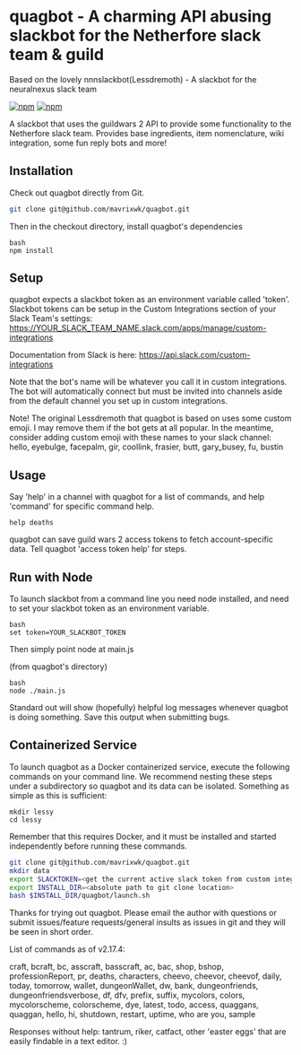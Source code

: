 # quagbot - A charming API abusing slackbot for the Netherfore slack team & guild

Based on the lovely nnnslackbot(Lessdremoth) - A slackbot for the neuralnexus slack team

[![npm](https://img.shields.io/npm/v/quagbot.svg)](https://www.npmjs.com/package/quagbot)
[![npm](https://img.shields.io/npm/l/quagbot.svg)](https://spdx.org/licenses/MIT)

A slackbot that uses the guildwars 2 API to provide some functionality to the Netherfore slack team. Provides base ingredients, item nomenclature, wiki integration, some fun reply bots and more!

## Installation

Check out quagbot directly from Git.

```bash
git clone git@github.com/mavrixwk/quagbot.git
```

Then in the checkout directory, install quagbot's dependencies

```
bash
npm install
```

## Setup

quagbot expects a slackbot token as an environment variable called 'token'. Slackbot tokens can be setup in the Custom Integrations section of your Slack Team's settings:
https://YOUR_SLACK_TEAM_NAME.slack.com/apps/manage/custom-integrations

Documentation from Slack is here:
https://api.slack.com/custom-integrations


Note that the bot's name will be whatever you call it in custom integrations. The bot will automatically connect but must be invited into channels aside from the default channel you set up in custom integrations.

Note! The original Lessdremoth that quagbot is based on uses some custom emoji. I may remove them if the bot gets at all popular. In the meantime, consider adding custom emoji with these names to your slack channel: hello, eyebulge, facepalm, gir, coollink, frasier, butt, gary_busey, fu, bustin

## Usage
Say 'help' in a channel with quagbot for a list of commands, and help 'command' for specific command help.

```
help deaths
```


quagbot can save guild wars 2 access tokens to fetch account-specific data. Tell quagbot 'access token help' for steps.

## Run with Node

To launch slackbot from a command line you need node installed, and need to set your slackbot token as an environment variable.

```
bash
set token=YOUR_SLACKBOT_TOKEN
```

Then simply point node at main.js

(from quagbot's directory)
```
bash
node ./main.js
```

Standard out will show (hopefully) helpful log messages whenever quagbot is doing something. Save this output when submitting bugs.

## Containerized Service

To launch quagbot as a Docker containerized service, execute the following commands on your command line.  We recommend nesting these steps under a subdirectory so quagbot and its data can be isolated.  Something as simple as this is sufficient:

```
mkdir lessy
cd lessy
```
Remember that this requires Docker, and it must be installed and started independently before running these commands.

```bash
git clone git@github.com/mavrixwk/quagbot.git
mkdir data
export SLACKTOKEN=<get the current active slack token from custom integrations>
export INSTALL_DIR=<absolute path to git clone location>
bash $INSTALL_DIR/quagbot/launch.sh
```

Thanks for trying out quagbot. Please email the author with questions or submit issues/feature requests/general insults as issues in git and they will be seen in short order.

List of commands as of v2.17.4:

craft, bcraft, bc, asscraft, basscraft, ac, bac, shop, bshop, professionReport, pr, deaths, characters, cheevo, cheevor, cheevof, daily, today, tomorrow, wallet, dungeonWallet, dw, bank, dungeonfriends, dungeonfriendsverbose, df, dfv, prefix, suffix, mycolors, colors, mycolorscheme, colorscheme, dye, latest, todo, access, quaggans, quaggan, hello, hi, shutdown, restart, uptime, who are you, sample

Responses without help: tantrum, riker, catfact, other 'easter eggs' that are easily findable in a text editor. :)
